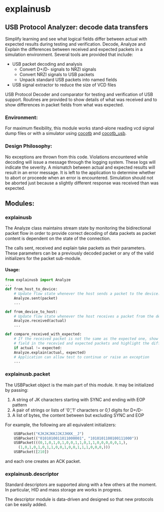 # explainusb
## USB Protocol Analyzer: decode data transfers
Simplify learning and see what logical fields differ between actual with
expected results during testing and verification.
Decode, Analyze and Explain the differences between received and expected
packets in a simulation environment.
Several tools are provided that include:
- USB packet decoding and analysis
  * Convert D+/D- signals to NRZI signals
  * Convert NRZI signals to USB packets
  * Unpack standard USB packets into named fields
- USB signal extractor to reduce the size of VCD files

USB Protocol Decoder and comparator for testing and verification of USB
support. Routines are provided to show details of what was received and
to show differences in packet fields from what was expected.

### Environment:
For maximum flexibility, this module works stand-alone reading vcd signal dump
files or with a simulator using [cocotb](https://docs.cocotb.org/en/latest/) and
[cocotb_usb](https://github.com/antmicro/usb-test-suite-cocotb-usb).

### Design Philosophy:
No exceptions are thrown from this code.  Violations encountered while decoding
will issue a message through the logging system. These logs will indicate the
severity.  A mismatch between actual and expected results will result in an
error message.  It is left to the application to determine whether to abort or
proceede when an error is encountered.  Simulation should not be aborted just
because a slightly different response was received than was expected.

## Modules:
### explainusb
The Analyze class maintains stream state by monitoring the bidirectional packet
flow in order to provide correct decoding of data packets as packet content
is dependent on the state of the connection.

The calls sent, received and explain take packets as their parameters. These
parameters can be a previously decoded packet or any of the valid initializers
for the packet sub-module.

#### Usage:
```Python
from explainusb import Analyze
...
def from_host_to_device:
    # Update flow state whenever the host sends a packet to the device:
    Analyze.sent(packet)
    ...

def from_device_to_host:
    # Update flow state whenever the host receives a packet from the device:
    Analyze.received(actual)
    ...

def compare_received_with_expected:
    # If the received packet is not the same as the expected one, show each
    # field in the recevied and expected packets and highlight the differences.
    if actual != expected:
	Analyze.explain(actual, expected)
	# Application can allow test to continue or raise an exception
    ...
```

### explainusb.packet
The USBPacket object is the main part of this module. It may be initialized by
passing:
1. A string of JK characters starting with SYNC and ending with EOP pattern
2. A pair of strings or lists of '0','1' characters or 0,1 digits for D+/D-
3. A list of bytes, the content between but excluding SYNC and EOP

For example, the following are all equivalent initializers:
```Python
    USBPacket("KJKJKJKKJJKJJKKK__J")
    USBPacket(("0101010011011000001", "1010101100100111000"))
    USBPacket(((0,1,0,1,0,1,0,0,1,1,0,1,1,0,0,0,0,0,1,),
	  (1,0,1,0,1,0,1,1,0,0,1,0,0,1,1,1,0,0,0,)))
    USBPacket([210])
```
and each one creates an ACK packet.  

### explainusb.descriptor
Standard descriptors are supported along with a few others at the moment.
In particular, HID and mass storage are works in progress.

The descriptor module is data-driven and designed so that new protocols can be
easily added.
